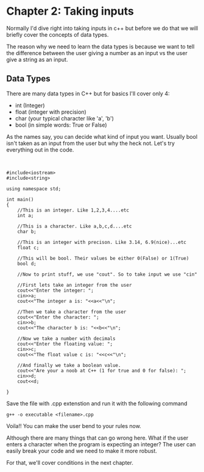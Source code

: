 # Chapter 2: Taking inputs

Normally I'd dive right into taking inputs in c++ but before we do that we will briefly cover the concepts of data types. 

The reason why we need to learn the data types is because we want to tell the difference between the user giving a number as an input vs the user give a string as an input. 

## Data Types

There are many data types in C++ but for basics I'll cover only 4:
- int (Integer)
- float (integer with precision)
- char (your typical character like 'a', 'b')
- bool (in simple words: True or False) 

As the names say, you can decide what kind of input you want. Usually bool isn't taken as an input from the user but why the heck not. Let's try everything out in the code. 

<br>

```
#include<iostream>
#include<string>

using namespace std;

int main()
{
    //This is an integer. Like 1,2,3,4....etc
    int a;

    //This is a character. Like a,b,c,d....etc
    char b;

    //This is an integer with precison. Like 3.14, 6.9(nice)...etc 
    float c;

    //This will be bool. Their values be either 0(False) or 1(True)
    bool d;

    //Now to print stuff, we use "cout". So to take input we use "cin"

    //First lets take an integer from the user
    cout<<"Enter the integer: ";
    cin>>a;
    cout<<"The integer a is: "<<a<<"\n";

    //Then we take a character from the user
    cout<<"Enter the character: ";
    cin>>b;
    cout<<"The character b is: "<<b<<"\n";

    //Now we take a number with decimals
    cout<<"Enter the floating value: ";
    cin>>c;
    cout<<"The float value c is: "<<c<<"\n";

    //And finally we take a boolean value.
    cout<<"Are your a noob at C++ (1 for true and 0 for false): ";
    cin>>d;
    cout<<d;

}
```

Save the file with .cpp extenstion and run it with the following command

```
g++ -o executable <filename>.cpp
```

Voila!! You can make the user bend to your rules now. 

Although there are many things that can go wrong here. What if the user enters a character when the program is expecting an integer? The user can easily break your code and we need to make it more robust.

For that, we'll cover conditions in the next chapter.